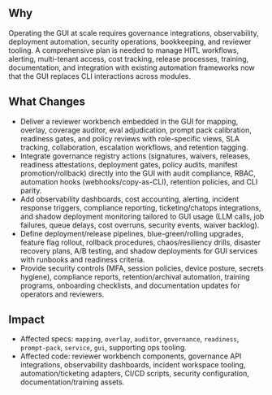 ## Why

Operating the GUI at scale requires governance integrations, observability, deployment automation, security operations, bookkeeping, and reviewer tooling. A comprehensive plan is needed to manage HITL workflows, alerting, multi-tenant access, cost tracking, release processes, training, documentation, and integration with existing automation frameworks now that the GUI replaces CLI interactions across modules.

## What Changes

- Deliver a reviewer workbench embedded in the GUI for mapping, overlay, coverage auditor, eval adjudication, prompt pack calibration, readiness gates, and policy reviews with role-specific views, SLA tracking, collaboration, escalation workflows, and retention tagging.
- Integrate governance registry actions (signatures, waivers, releases, readiness attestations, deployment gates, policy audits, manifest promotion/rollback) directly into the GUI with audit compliance, RBAC, automation hooks (webhooks/copy-as-CLI), retention policies, and CLI parity.
- Add observability dashboards, cost accounting, alerting, incident response triggers, compliance reporting, ticketing/chatops integrations, and shadow deployment monitoring tailored to GUI usage (LLM calls, job failures, queue delays, cost overruns, security events, waiver backlog).
- Define deployment/release pipelines, blue-green/rolling upgrades, feature flag rollout, rollback procedures, chaos/resiliency drills, disaster recovery plans, A/B testing, and shadow deployments for GUI services with runbooks and readiness criteria.
- Provide security controls (MFA, session policies, device posture, secrets hygiene), compliance reports, retention/archival automation, training programs, onboarding checklists, and documentation updates for operators and reviewers.

## Impact

- Affected specs: `mapping`, `overlay`, `auditor`, `governance`, `readiness`, `prompt-pack`, `service`, `gui`, supporting ops tooling.
- Affected code: reviewer workbench components, governance API integrations, observability dashboards, incident workspace tooling, automation/ticketing adapters, CI/CD scripts, security configuration, documentation/training assets.
